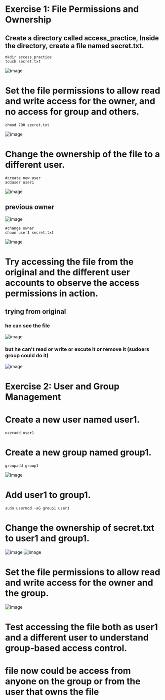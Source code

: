 # Exercise 1: File Permissions and Ownership
## Create a directory called access_practice, Inside the directory, create a file named secret.txt.
```
mkdir access_practice
touch secret.txt
```
![image](https://github.com/waleedelfieky/Moudule_one_tasks/assets/126036494/052b6b06-2a5c-44f3-925f-8579fbd2cbab)

# Set the file permissions to allow read and write access for the owner, and no access for group and others.
```
chmod 700 secret.txt
```
![image](https://github.com/waleedelfieky/Moudule_one_tasks/assets/126036494/6787fba8-0e34-4b56-8cf4-639bc40a7640)

# Change the ownership of the file to a different user.
```
#create new user
adduser user1
```
![image](https://github.com/waleedelfieky/Moudule_one_tasks/assets/126036494/623eee90-d7bb-4937-bccb-6fefb093e0a3)
## previous owner
![image](https://github.com/waleedelfieky/Moudule_one_tasks/assets/126036494/8ed3e3e4-111f-40fe-94cb-ead462ab3269)

```
#change owner
chown user1 secret.txt
```
![image](https://github.com/waleedelfieky/Moudule_one_tasks/assets/126036494/78c360e8-7038-4e34-ba12-83963c677fe9)

# Try accessing the file from the original and the different user accounts to observe the access permissions in action.

## trying from original
### he can see the file
![image](https://github.com/waleedelfieky/Moudule_one_tasks/assets/126036494/d147ec87-886b-4e51-b456-7fa779e721ae)
### but he can't read or write or excute it or remove it (sudoers group could do it)
![image](https://github.com/waleedelfieky/Moudule_one_tasks/assets/126036494/531e6922-c03a-4e39-b4c8-e72bf9e4450f)



# Exercise 2: User and Group Management
# Create a new user named user1.
```
useradd user1
```
# Create a new group named group1.
```
groupadd group1
```

![image](https://github.com/waleedelfieky/Moudule_one_tasks/assets/126036494/2d7a1549-c56d-41b9-817b-5549616091a7)

# Add user1 to group1.
```
sudo usermod -aG group1 user1
```

# Change the ownership of secret.txt to user1 and group1.

![image](https://github.com/waleedelfieky/Moudule_one_tasks/assets/126036494/db647b84-837a-4b96-9547-acb5d2a7e528)
![image](https://github.com/waleedelfieky/Moudule_one_tasks/assets/126036494/dbf51ca2-f13e-48ab-93a9-34cb0418c8de)

# Set the file permissions to allow read and write access for the owner and the group.
![image](https://github.com/waleedelfieky/Moudule_one_tasks/assets/126036494/625dd0d8-60ae-4e88-9066-506cf8d4ce18)

# Test accessing the file both as user1 and a different user to understand group-based access control.
# file now could be access from anyone on the group or from the user that owns the file
